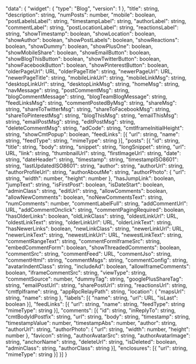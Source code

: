 "data": {
  "widget": {
    "type": "Blog",
    "version": 1
  },
  "title": string,
  "description": string,
  "numPosts": number,
  "mobile": boolean,
  "postLabelsLabel": string,
  "timestampLabel": string,
  "authorLabel": string,
  "commentLabel": string,
  "postLocationLabel": string,
  "reactionsLabel": string,
  "showTimestamp": boolean,
  "showLocation": boolean,
  "showAuthor": boolean,
  "showPostLabels": boolean,
  "showReactions": boolean,
  "showDummy": boolean,
  "showPlusOne": boolean,
  "showMobileShare": boolean,
  "showEmailButton": boolean,
  "showBlogThisButton": boolean,
  "showTwitterButton": boolean,
  "showFacebookButton": boolean,
  "showPinterestButton": boolean,
  "olderPageUrl": URL,
  "olderPageTitle": string,
  "newerPageUrl": URL,
  "newerPageTitle": string,
  "mobileLinkUrl": string,
  "mobileLinkMsg": string,
  "desktopLinkUrl": string,
  "desktopLinkMsg": string,
  "homeMsg": string,
  "navMessage": string,
  "postCommentMsg": string,
  "blogCommentMessage": string,
  "blogTeamBlogMessage": string,
  "feedLinksMsg": string,
  "commentPostedByMsg": string,
  "shareMsg": string,
  "shareToTwitterMsg": string,
  "shareToFacebookMsg": string,
  "shareToPinterestMsg": string,
  "blogThisMsg": string,
  "emailThisMsg": string,
  "emailPostMsg": string,
  "editPostMsg": string,
  "deleteCommentMsg": string,
  "adCode": string,
  "cmtIframeInitialHeight": string,
  "showCmtPopup": boolean,
  "feedLinks": [{
    "url": string,
    "name": string,
    "feedType": string,
    "mimeType": string
  }],
  "posts": [{
    "id": string,
    "title": string,
    "body": string,
    "snippet": string,
    "longSnippet": string,
    "url": URL,
    "link": string,
    "thumbnailUrl": string,
    "firstImageUrl": string,
    "date": string,
    "dateHeader": string,
    "timestamp": string,
    "timestampISO8601": string,
    "lastUpdatedISO8601": string,
    "author": string,
    "authorUrl": string,
    "authorProfileUrl": string,
    "authorAboutMe": string,
    "authorPhoto": {
      "url": string,
      "width": number,
      "height": number
    },
    "hasJumpLink": boolean,
    "jumpText": string,
    "isFirstPost": boolean,
    "isDateStart": boolean,
    "adminClass": string,
    "editUrl": string,
    "allowComments": boolean,
    "allowNewComments": boolean,
    "noNewCommentsText": string,
    "numComments": number,
    "commentLabelFull": string,
    "addCommentUrl": URL,
    "addCommentOnclick": string,
    "commentPagingRequired": boolean,
    "hasOlderLinks": boolean,
    "oldLinkClass": string,
    "oldestLinkUrl": URL,
    "oldestLinkText": string,
    "olderLinkUrl": URL,
    "olderLinkText": string,
    "hasNewerLinks": boolean,
    "newLinkClass": string,
    "newerLinkUrl": URL,
    "newerLinkText": string,
    "newestLinkUrl": URL,
    "newestLinkText": string,
    "commentRangeText": string,
    "commentFormIframeSrc": string,
    "embedCommentForm": boolean,
    "showThreadedComments": boolean,
    "commentSrc": string,
    "commentFeed": URL,
    "commentJso": string,
    "commentHtml": string,
    "commentMsgs": string,
    "commentConfig": string,
    "avatarIndentClass": string,
    "includeAd": boolean,
    "allowIframeComments": boolean,
    "iframeCommentSrc": string,
    "viewType": string,
    "commentSource": number,
    "dummyTag": string,
    "googlePlusShareTag": string,
    "emailPostUrl": string,
    "sharePostUrl": string,
    "reactionsUrl": string,
    "cmtfpIframe": string,
    "appRpcRelayPath": string,
    "location": {
      "mapsUrl": string,
      "name": string
    },
    "labels": [{
      "name": string,
      "url": URL,
      "isLast": boolean
    }],
    "feedLinks": [{
      "url": string,
      "name": string,
      "feedType": string
      "mimeType": string
    }],
    "comments": [{
      "id": string,
      "inReplyTo": string,
      "cmtBodyIdPostfix": string,
      "url": string,
      "body": string,
      "timestamp": string,
      "timestampValue": number,
      "timestampAbs": number,
      "author": string,
      "authorUrl": string,
      "authorPhoto": {
        "url": string,
        "width": number,
        "height": number
      },
      "favicon": string,
      "authorAvatarSrc": string,
      "authorAvatarImage": string,
      "anchorName": string,
      "deleteUrl": string,
      "isDeleted": boolean,
      "adminClass": string,
      "authorClass": string
    }],
    "enclosures": [{
      "url": string,
      "mimeType": string
    }]
  }]
}
